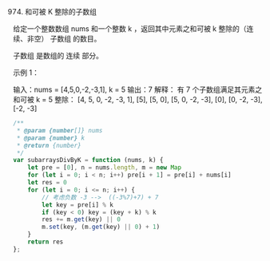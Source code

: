 974. 和可被 K 整除的子数组

给定一个整数数组 nums 和一个整数 k ，返回其中元素之和可被 k 整除的（连续、非空） 子数组 的数目。

子数组 是数组的 连续 部分。

 

示例 1：

输入：nums = [4,5,0,-2,-3,1], k = 5
输出：7
解释：
有 7 个子数组满足其元素之和可被 k = 5 整除：
[4, 5, 0, -2, -3, 1], [5], [5, 0], [5, 0, -2, -3], [0], [0, -2, -3], [-2, -3]
```js
/**
 * @param {number[]} nums
 * @param {number} k
 * @return {number}
 */
var subarraysDivByK = function (nums, k) {
    let pre = [0], n = nums.length, m = new Map
    for (let i = 0; i < n; i++) pre[i + 1] = pre[i] + nums[i]
    let res = 0
    for (let i = 0; i <= n; i++) {
        // 考虑负数 -3 -->  ((-3%7)+7) + 7
        let key = pre[i] % k
        if (key < 0) key = (key + k) % k
        res += m.get(key) || 0
        m.set(key, (m.get(key) || 0) + 1)
    }
    return res
};
